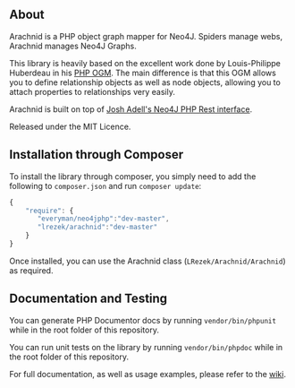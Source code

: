 ## About

Arachnid is a PHP object graph mapper for Neo4J. Spiders manage webs, Arachnid manages Neo4J Graphs.

This library is heavily based on the excellent work done by Louis-Philippe Huberdeau in his [PHP OGM](https://github.com/lphuberdeau/Neo4j-PHP-OGM).
The main difference is that this OGM allows you to define relationship objects as well as node objects, allowing you to attach properties to relationships very easily.

Arachnid is built on top of [Josh Adell's Neo4J PHP Rest interface](https://github.com/jadell/neo4jphp).

Released under the MIT Licence.

## Installation through Composer

To install the library through composer, you simply need to add the following to `composer.json` and run `composer update`:

```JavaScript
{
    "require": {
       "everyman/neo4jphp":"dev-master",
       "lrezek/arachnid":"dev-master"
    }
}
```
Once installed, you can use the Arachnid class (`LRezek/Arachnid/Arachnid`) as required.

## Documentation and Testing

You can generate PHP Documentor docs by running `vendor/bin/phpunit` while in the root folder of this repository.

You can run unit tests on the library by running `vendor/bin/phpdoc` while in the root folder of this repository.

For full documentation, as well as usage examples, please refer to the [wiki](https://github.com/lrezek/Arachnid/wiki/Table-of-Contents).